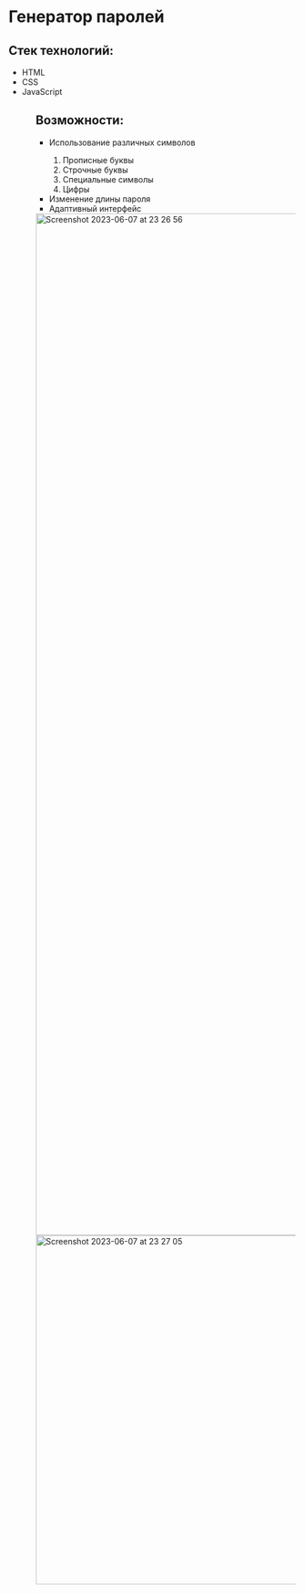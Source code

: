 <h1> Генератор паролей </h1>

<h2> Стек технологий: </h2>
<ul>
  <li>HTML</li>
  <li>CSS</li>
  <li>JavaScript</li>
<ul>

<h2> Возможности: </h2>
<ul>
  <li>Использование различных символов</li>
    <ol>
      <li>Прописные буквы</li>
      <li>Строчные буквы</li>
      <li>Специальные символы</li>
      <li>Цифры</li>
    </ol>
  <li>Изменение длины пароля</li>
  <li>Адаптивный интерфейс</li>
</ul>
  
<img width="1792" alt="Screenshot 2023-06-07 at 23 26 56" src="https://github.com/lopachukseva/password-generator/assets/75507062/891b5ac2-92a7-4992-b5e8-c448445eb958">
<img width="612" alt="Screenshot 2023-06-07 at 23 27 05" src="https://github.com/lopachukseva/password-generator/assets/75507062/ece3ccb6-d3ce-446d-85a3-9c1bc5f46b6f">
